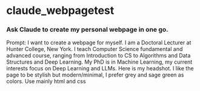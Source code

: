 # claude_webpagetest
### Ask Claude to create my personal webpage in one go.  


Prompt: I want to create a webpage for myself. I am a Doctoral Lecturer at Hunter College, New York. I teach Computer Science fundamental and advanced course, ranging from Introduction to CS to Algorithms and Data Structures and Deep Learning. My PhD is in Machine Learning, my current interests focus on Deep Learning and LLMs. Here is my headshot. I like the page to be stylish but modern/minimal, I prefer grey and sage green as colors. Use mainly html and css

